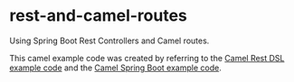 # rest-and-camel-routes
Using Spring Boot Rest Controllers and Camel routes. 

This camel example code was created by referring to the [Camel Rest DSL example code](http://camel.apache.org/rest-dsl.html) and the [Camel Spring Boot example code](https://github.com/apache/camel/tree/master/examples/camel-example-spring-boot).

